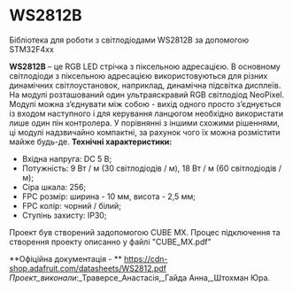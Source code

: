 # WS2812B
Бібліотека для роботи з світлодіодами WS2812B за допомогою STM32F4xx

**WS2812B** – це RGB LED стрічка з піксельною адресацією. В основному світлодіоди з піксельною адресацією використовуються для різних динамічних світлоустановок, наприклад, динамічна підсвітка дисплеїв.
На модулі розташований один ультраяскравий RGB світлодіод NeoPixel. Модулі можна з’єднувати між собою - вихід одного просто з’єднується із входом наступного і для керування ланцюгом необхідно використати лише один пін контролера. У порівнянні з іншими схожими рішеннями, ці модулі надзвичайно компактні, за рахунок чого їх можна розмістити майже будь-де.
**Технічні характеристики:**
* Вхідна напруга: DC 5 В;
* Потужність: 9 Вт / м (30 світлодіодів / м), 18 Вт / м (60 світлодіодів / м);
* Сіра шкала: 256;
* FPC розмір: ширина - 10 мм, висота -  2,5 мм;
* FPC колір: чорний / білий;
* Ступінь захисту: IP30;

Проект був створений задопомогою CUBE MX. Процес підключення та створення проекту описанно у файлі "CUBE_MX.pdf" 

**Офіційна документація - ** <https://cdn-shop.adafruit.com/datasheets/WS2812.pdf>
_Проект_виконали_:_Траверсе_Анастасія,_Гайда Анна,_Штохман Юра.
